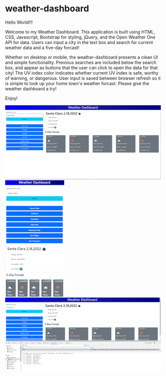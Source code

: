 # weather-dashboard

Hello World!!!

Welcome to my Weather Dashboard. This application is built using HTML, CSS, Javascript, Bootstrap for styling, jQuery, and the Open Weather One API for data. Users can input a city in the text box and search for current weather data and a five-day forcast! 

Whether on desktop or mobile, the weather-dashboard presents a clean UI and simple functionality. Previous searches are included below the search box, and appear as buttons that the user can click to open the data for that city! The UV index color indicates whether current UV index is safe, worthy of warning, or dangerous. User input is saved between browser refresh so it is simple to look up your home town's weather forcast. Please give the weather dashboard a try! 

Enjoy!


![Dashboard](./assets/images/Capture1.PNG "Title")
![MobileDash](./assets/images/Capture2.PNG "Title") 
![LocalStorage](./assets/images/Capture3.PNG "Title") 
